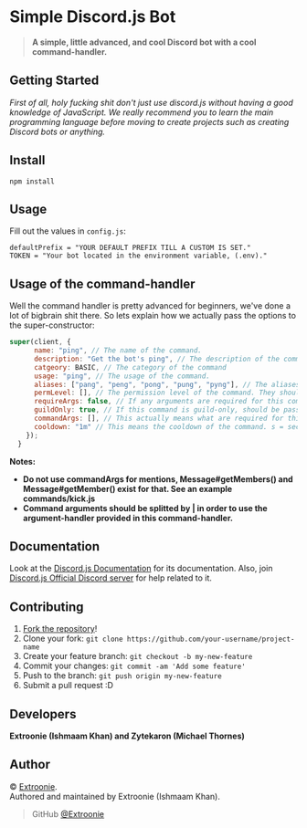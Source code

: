 # Simple Discord.js Bot

> **A simple, little advanced, and cool Discord bot with a cool command-handler.**

## Getting Started

_First of all, holy fucking shit don't just use discord.js without having a good knowledge of JavaScript. We really recommend you to learn the main programming language before moving to create projects such as creating Discord bots or anything._

## Install

```
npm install
```

## Usage

Fill out the values in `config.js`:

```
defaultPrefix = "YOUR DEFAULT PREFIX TILL A CUSTOM IS SET."
TOKEN = "Your bot located in the environment variable, (.env)."
```

## Usage of the command-handler

Well the command handler is pretty advanced for beginners, we've done a lot of bigbrain shit there. So lets explain how we actually pass the options to the super-constructor:

```js
super(client, {
      name: "ping", // The name of the command.
      description: "Get the bot's ping", // The description of the command.
      catgeory: BASIC, // The category of the command
      usage: "ping", // The usage of the command.
      aliases: ["pang", "peng", "pong", "pung", "pyng"], // The aliases of the command.
      permLevel: [], // The permission level of the command. They should be stated as default of Discord API. Have a look here: https://discord.js.org/#/docs/main/stable/class/Permissions?scrollTo=s-FLAGS
      requireArgs: false, // If any arguments are required for this command, should be passed as a boolean.
      guildOnly: true, // If this command is guild-only, should be passed as a boolean.
      commandArgs: [], // This actually means what are required for this command, the things needed.
      cooldown: "1m" // This means the cooldown of the command. s = seconds, m = minutes, h = hours, d = days.
    });
  }
```

**Notes:**

- **Do not use commandArgs for mentions, Message#getMembers() and Message#getMember() exist for that. See an example commands/kick.js**
- **Command arguments should be splitted by | in order to use the argument-handler provided in this command-handler.**

## Documentation

Look at the [Discord.js Documentation](https://discord.js.org/#/docs/main/stable/general/welcome) for its documentation. Also, join [Discord.js Official Discord server](https://discord.gg/bRCvFy9) for help related to it.

## Contributing

1. [Fork the repository](https://github.com/Extroonie/discord-bot/fork)!
2. Clone your fork: `git clone https://github.com/your-username/project-name`
3. Create your feature branch: `git checkout -b my-new-feature`
4. Commit your changes: `git commit -am 'Add some feature'`
5. Push to the branch: `git push origin my-new-feature`
6. Submit a pull request :D

## Developers

**Extroonie (Ishmaam Khan) and Zytekaron (Michael Thornes)**

## Author

© [Extroonie](https://github.com/Extroonie).  
Authored and maintained by Extroonie (Ishmaam Khan).

> GitHub [@Extroonie](https://github.com/Extroonie)
